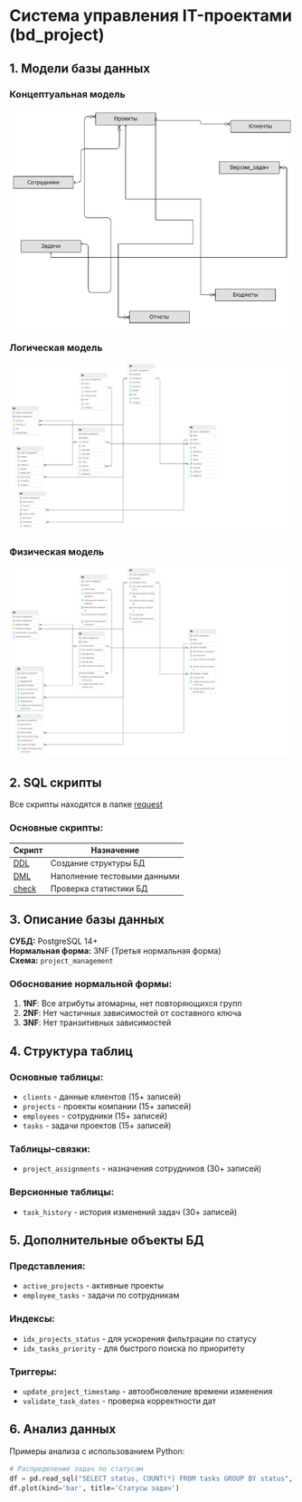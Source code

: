 # Система управления IT-проектами (bd_project)

## 1. Модели базы данных

### Концептуальная модель
[![Концептуальная модель](Диаграмма.png)](Диаграмма.png)

### Логическая модель
[![Логическая модель](логическая_модель.png)](логическая_модель.png)

### Физическая модель
[![Физическая модель](физическаая_модель.png)](физическаая_модель.png)

## 2. SQL скрипты
Все скрипты находятся в папке [request](request)

### Основные скрипты:
| Скрипт | Назначение |
|--------|------------|
| [DDL](ddl.sql) | Создание структуры БД |
| [DML](dml.sql) | Наполнение тестовыми данными |
| [check](check.sql) | Проверка статистики БД |

## 3. Описание базы данных
**СУБД:** PostgreSQL 14+  
**Нормальная форма:** 3NF (Третья нормальная форма)  
**Схема:** `project_management`

### Обоснование нормальной формы:
1. **1NF**: Все атрибуты атомарны, нет повторяющихся групп
2. **2NF**: Нет частичных зависимостей от составного ключа
3. **3NF**: Нет транзитивных зависимостей

## 4. Структура таблиц

### Основные таблицы:
- `clients` - данные клиентов (15+ записей)
- `projects` - проекты компании (15+ записей)
- `employees` - сотрудники (15+ записей)
- `tasks` - задачи проектов (15+ записей)

### Таблицы-связки:
- `project_assignments` - назначения сотрудников (30+ записей)

### Версионные таблицы:
- `task_history` - история изменений задач (30+ записей)

## 5. Дополнительные объекты БД

### Представления:
- `active_projects` - активные проекты
- `employee_tasks` - задачи по сотрудникам

### Индексы:
- `idx_projects_status` - для ускорения фильтрации по статусу
- `idx_tasks_priority` - для быстрого поиска по приоритету

### Триггеры:
- `update_project_timestamp` - автообновление времени изменения
- `validate_task_dates` - проверка корректности дат

## 6. Анализ данных
Примеры анализа с использованием Python:
```python
# Распределение задач по статусам
df = pd.read_sql("SELECT status, COUNT(*) FROM tasks GROUP BY status", conn)
df.plot(kind='bar', title='Статусы задач')